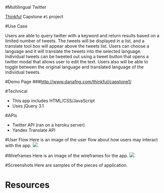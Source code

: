 #Multilingual Twitter

[Thinkful](http://www.thinkful.com) Capstone `#1` project


#Use Case

Users are able to query twitter with a keyword and return results based on a limited number of tweets. The tweets will be displayed in a list, and a translate tool box will appear above the tweets list. Users can choose a language and it will translate the tweets into the selected language. Individual tweets can be tweeted out using a tweet button that opens a twitter modal that allows user to edit the text. Users also will be able to toggle between the original language and translated language of the individual tweets.

#Demo Page
###http://www.danafng.com/thinkful/capstone1/

#Technical

+ This app includes HTML/CSS/JavaScript
+ Uses jQuery 3.1

#APIs

+ Twitter API (ran on a heroku server)
+ Yandex Translate API

#User Flow
Here is an image of the user flow about how users may interact with the app.
![](http://www.danafng.com/thinkful/capstone1/images/capstone1-v2-userflow.png?raw=true)

#Wireframes
Here is an image of the wireframes for the app.
![](http://www.danafng.com/thinkful/capstone1/images/wireframe.png?raw=true)

#Screenshots
Here are samples of the pieces of application.



# Resources
